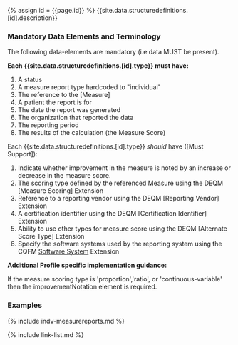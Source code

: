 {% assign id = {{page.id}} %}
{{site.data.structuredefinitions.[id].description}}

### Mandatory Data Elements and Terminology

The following data-elements are mandatory (i.e data MUST be present).

**Each {{site.data.structuredefinitions.[id].type}} must have:**

1. A status
1. A measure report type hardcoded to "individual"
1. The reference to the [Measure]
1. A patient the report is for
1. The date the report was generated
1. The organization that reported the data
1. The reporting period
1. The results of the calculation (the Measure Score)


Each {{site.data.structuredefinitions.[id].type}} *should* have ([Must Support]):

1. Indicate whether improvement in the measure is noted by an increase or decrease in the measure score.
1. The scoring type defined by the referenced Measure using the DEQM [Measure Scoring] Extension
1. Reference to a reporting vendor using the DEQM [Reporting Vendor] Extension
1. A certification identifier using the DEQM [Certification Identifier] Extension
1. Ability to use other types for measure score using the DEQM [Alternate Score Type] Extension
1. Specify the software systems used by the reporting system using the CQFM [Software System]({{site.data.fhir.cqfm}}StructureDefinition-cqfm-softwaresystem.html) Extension

**Additional Profile specific implementation guidance:**

If the measure scoring type is 'proportion','ratio', or 'continuous-variable' then the improvementNotation element is required.

### Examples

{% include indv-measurereports.md %}

{% include link-list.md %}
